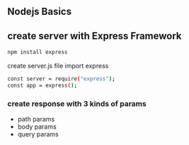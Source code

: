 ## Nodejs Basics

## create server with Express Framework

```bash
npm install express
```

create server.js file
import express

```bash
const server = require("express");
const app = express();
```

### create response with 3 kinds of params

- path params
- body params
- query params
